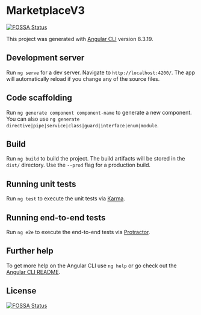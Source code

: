 # MarketplaceV3
[![FOSSA Status](https://app.fossa.com/api/projects/git%2Bgithub.com%2Fabdelkader80%2FCrowdfundingFrontEnd.svg?type=shield)](https://app.fossa.com/projects/git%2Bgithub.com%2Fabdelkader80%2FCrowdfundingFrontEnd?ref=badge_shield)


This project was generated with [Angular CLI](https://github.com/angular/angular-cli) version 8.3.19.

## Development server

Run `ng serve` for a dev server. Navigate to `http://localhost:4200/`. The app will automatically reload if you change any of the source files.

## Code scaffolding

Run `ng generate component component-name` to generate a new component. You can also use `ng generate directive|pipe|service|class|guard|interface|enum|module`.

## Build

Run `ng build` to build the project. The build artifacts will be stored in the `dist/` directory. Use the `--prod` flag for a production build.

## Running unit tests

Run `ng test` to execute the unit tests via [Karma](https://karma-runner.github.io).

## Running end-to-end tests

Run `ng e2e` to execute the end-to-end tests via [Protractor](http://www.protractortest.org/).

## Further help

To get more help on the Angular CLI use `ng help` or go check out the [Angular CLI README](https://github.com/angular/angular-cli/blob/master/README.md).


## License
[![FOSSA Status](https://app.fossa.com/api/projects/git%2Bgithub.com%2Fabdelkader80%2FCrowdfundingFrontEnd.svg?type=large)](https://app.fossa.com/projects/git%2Bgithub.com%2Fabdelkader80%2FCrowdfundingFrontEnd?ref=badge_large)
